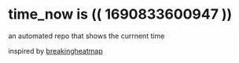 # time_now is (( 1690833600947 ))

an automated repo that shows the currnent time

inspired by [breakingheatmap](https://github.com/breakingheatmap/breakingheatmap)